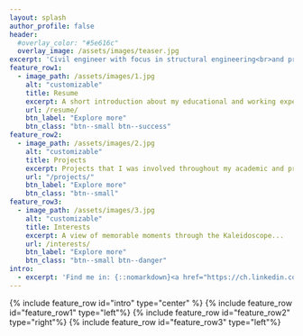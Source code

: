 ```yaml
---
layout: splash
author_profile: false
header:
  #overlay_color: "#5e616c"
  overlay_image: /assets/images/teaser.jpg
excerpt: 'Civil engineer with focus in structural engineering<br>and programmer hobbyist <br />'
feature_row1:
  - image_path: /assets/images/1.jpg
    alt: "customizable"
    title: Resume
    excerpt: A short introduction about my educational and working experience.
    url: /resume/
    btn_label: "Explore more"
    btn_class: "btn--small btn--success"
feature_row2:
  - image_path: /assets/images/2.jpg
    alt: "customizable"
    title: Projects
    excerpt: Projects that I was involved throughout my academic and professional career.
    url: "/projects/"
    btn_label: "Explore more"
    btn_class: "btn--small"
feature_row3:
  - image_path: /assets/images/3.jpg
    alt: "customizable"
    title: Interests
    excerpt: A view of memorable moments through the Kaleidoscope...
    url: /interests/
    btn_label: "Explore more"
    btn_class: "btn--small btn--danger"
intro:
  - excerpt: 'Find me in: {::nomarkdown}<a href="https://ch.linkedin.com/pub/spyridon-daglas/116/8a7/2a9"> <img src="./assets/images/logos/linkedin_logo.png" frameborder="0" width="140px" height="20px" alt="Profil von Spyridon Daglas auf LinkedIn anzeigen"> </a> and <a href="https://github.com/spirosd"> <img src="./assets/images/logos/github_logo.png" frameborder="0" width="140px" height="20px" alt="Profil von Spyridon Daglas auf LinkedIn anzeigen"> </a>{:/nomarkdown}'
---
```


{% include feature_row id="intro" type="center" %}
{% include feature_row id="feature_row1" type="left"%}
{% include feature_row id="feature_row2" type="right"%}
{% include feature_row id="feature_row3" type="left"%}
